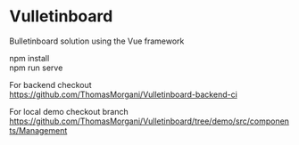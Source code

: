 # Vulletinboard
Bulletinboard solution using the Vue framework
  
npm install  
npm run serve  

For backend checkout  
<https://github.com/ThomasMorgani/Vulletinboard-backend-ci>


For local demo checkout branch
https://github.com/ThomasMorgani/Vulletinboard/tree/demo/src/components/Management
